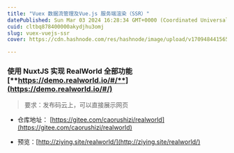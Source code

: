```yaml
---
title: "Vuex 数据流管理及Vue.js 服务端渲染（SSR）"
datePublished: Sun Mar 03 2024 16:28:34 GMT+0000 (Coordinated Universal Time)
cuid: cltbq878400000akydjhu3omj
slug: vuex-vuejs-ssr
cover: https://cdn.hashnode.com/res/hashnode/image/upload/v1709484415650/377c15eb-33cf-4f13-acf5-78600e9dcacf.png

---
```


### **使用 NuxtJS 实现 RealWorld 全部功能** [**https://demo.realworld.io/#/**](https://demo.realworld.io/#/)

> 要求：发布码云上，可以直接展示网页

* 仓库地址： [https://gitee.com/caorushizi/realworld](https://gitee.com/caorushizi/realworld)
    
* 预览：[http://ziying.site/realworld/](http://ziying.site/realworld/)